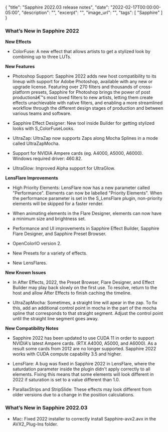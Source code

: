 {
  "title": "Sapphire 2022.03 release notes",
  "date": "2022-02-17T00:00:00-05:00",
  "description": "",
  "excerpt": "",
  "image_url": "",
  "tags": [
    "Sapphire"
  ]
}


### What’s New in Sapphire 2022

**New Effects**

* ColorFuse: A new effect that allows artists to get a stylized look by combining up to three LUTs.

**New Features**

* Photoshop Support: Sapphire 2022 adds new host compatibility to its lineup with support for Adobe Photoshop, available with any new or upgrade license. Featuring over 270 filters and thousands of cross-platform presets, Sapphire for Photoshop brings the power of post productionâ€™s most loved filters to new artists, letting them create effects unachievable with native filters, and enabling a more streamlined workflow through the different design stages of production and between various teams and software.

* Sapphire Effect Designer: New tool inside Builder for getting stylized looks with S_ColorFuseLooks.

* UltraZap: UltraZap now supports Zaps along Mocha Splines in a mode called UltraZapMocha.

* Support for NVIDIA Ampere cards (eg. A4000, A5000, A6000).
  Windows required driver: 460.82.

* UltraGlow: Improved Alpha support for UltraGlow.

**LensFlare Improvements**

* High Priority Elements: LensFlare now has a new parameter called "Performance". Elements can now be labelled "Priority Elements". When the performance parameter is set in the S_LensFlare plugin, non-priority elements will be skipped for a faster render.

* When animating elements in the Flare Designer, elements can now have a minimum size and brightness set.

* Performance and UI improvements in Sapphire Effect Builder, Sapphire Flare Designer, and Sapphire Preset Browser.

* OpenColorIO version 2.

* New Presets for a variety of effects.

* New LensFlares.

**New Known Issues**

* In After Effects, 2022, the Preset Browser, Flare Designer, and Effect Builder may play back slowly on the first use. To resolve, return to the host and allow After Effects to finish caching the timeline.

* UltraZapMocha: Sometimes, a straight line will apear in the zap. To fix this, add an additional control point in mocha in the part of the mocha spline that corresponds to that straight segment. Adjust the control point until the straight line segment goes away.

**New Compatibility Notes**

* Sapphire 2022 has been updated to use CUDA 11 in order to support NVIDIA's latest Ampere cards. (RTX A4000, A5000, and A6000). As a result some cards from 2012 are no longer supported. Sapphire 2022 works with CUDA compute capability 3.5 and higher.

* LensFlare: A bug was fixed in Sapphire 2022 in LensFlare, where the saturdation parameter inside the plugin didn't apply correctly to all elements. Fixing this means that some elements will look different in 2022 if saturation is set to a value different than 1.0.

* ParallaxStrips and StripSlide: These effects may look different from older versions due to a change in the position calculations.

### What’s New in Sapphire 2022.03

* Mac: Fixed 2022 installer to correctly install Sapphire-avx2.avx in the AVX2_Plug-Ins folder.


